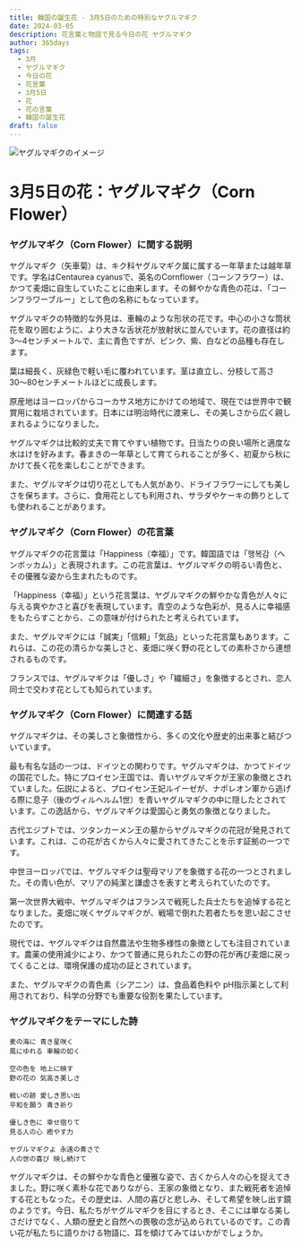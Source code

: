 ```yaml
---
title: 韓国の誕生花 - 3月5日のための特別なヤグルマギク
date: 2024-03-05
description: 花言葉と物語で見る今日の花 ヤグルマギク
author: 365days
tags:
  - 3月
  - ヤグルマギク
  - 今日の花
  - 花言葉
  - 3月5日
  - 花
  - 花の言葉
  - 韓国の誕生花
draft: false
---
```



![ヤグルマギクのイメージ](https://cdn.pixabay.com/photo/2019/05/24/02/20/the-idyll-4225323_1280.jpg#center#center)


# 3月5日の花：ヤグルマギク（Corn Flower）

### ヤグルマギク（Corn Flower）に関する説明

ヤグルマギク（矢車菊）は、キク科ヤグルマギク属に属する一年草または越年草です。学名はCentaurea cyanusで、英名のCornflower（コーンフラワー）は、かつて麦畑に自生していたことに由来します。その鮮やかな青色の花は、「コーンフラワーブルー」として色の名称にもなっています。

ヤグルマギクの特徴的な外見は、車輪のような形状の花です。中心の小さな筒状花を取り囲むように、より大きな舌状花が放射状に並んでいます。花の直径は約3〜4センチメートルで、主に青色ですが、ピンク、紫、白などの品種も存在します。

葉は細長く、灰緑色で軽い毛に覆われています。茎は直立し、分枝して高さ30〜80センチメートルほどに成長します。

原産地はヨーロッパからコーカサス地方にかけての地域で、現在では世界中で観賞用に栽培されています。日本には明治時代に渡来し、その美しさから広く親しまれるようになりました。

ヤグルマギクは比較的丈夫で育てやすい植物です。日当たりの良い場所と適度な水はけを好みます。春まきの一年草として育てられることが多く、初夏から秋にかけて長く花を楽しむことができます。

また、ヤグルマギクは切り花としても人気があり、ドライフラワーにしても美しさを保ちます。さらに、食用花としても利用され、サラダやケーキの飾りとしても使われることがあります。

### ヤグルマギク（Corn Flower）の花言葉

ヤグルマギクの花言葉は「Happiness（幸福）」です。韓国語では「행복감（ヘンボッカム）」と表現されます。この花言葉は、ヤグルマギクの明るい青色と、その優雅な姿から生まれたものです。

「Happiness（幸福）」という花言葉は、ヤグルマギクの鮮やかな青色が人々に与える爽やかさと喜びを表現しています。青空のような色彩が、見る人に幸福感をもたらすことから、この意味が付けられたと考えられています。

また、ヤグルマギクには「誠実」「信頼」「気品」といった花言葉もあります。これらは、この花の清らかな美しさと、麦畑に咲く野の花としての素朴さから連想されるものです。

フランスでは、ヤグルマギクは「優しさ」や「繊細さ」を象徴するとされ、恋人同士で交わす花としても知られています。

### ヤグルマギク（Corn Flower）に関連する話

ヤグルマギクは、その美しさと象徴性から、多くの文化や歴史的出来事と結びついています。

最も有名な話の一つは、ドイツとの関わりです。ヤグルマギクは、かつてドイツの国花でした。特にプロイセン王国では、青いヤグルマギクが王家の象徴とされていました。伝説によると、プロイセン王妃ルイーゼが、ナポレオン軍から逃げる際に息子（後のヴィルヘルム1世）を青いヤグルマギクの中に隠したとされています。この逸話から、ヤグルマギクは愛国心と勇気の象徴となりました。

古代エジプトでは、ツタンカーメン王の墓からヤグルマギクの花冠が発見されています。これは、この花が古くから人々に愛されてきたことを示す証拠の一つです。

中世ヨーロッパでは、ヤグルマギクは聖母マリアを象徴する花の一つとされました。その青い色が、マリアの純潔と謙虚さを表すと考えられていたのです。

第一次世界大戦中、ヤグルマギクはフランスで戦死した兵士たちを追悼する花となりました。麦畑に咲くヤグルマギクが、戦場で倒れた若者たちを思い起こさせたのです。

現代では、ヤグルマギクは自然農法や生物多様性の象徴としても注目されています。農薬の使用減少により、かつて普通に見られたこの野の花が再び麦畑に戻ってくることは、環境保護の成功の証とされています。

また、ヤグルマギクの青色素（シアニン）は、食品着色料や pH指示薬として利用されており、科学の分野でも重要な役割を果たしています。

### ヤグルマギクをテーマにした詩

    麦の海に 青き星咲く
    風にゆれる 車輪の如く
    
    空の色を 地上に映す
    野の花の 気高き美しさ
    
    戦いの跡 愛しき思い出
    平和を願う 青き祈り
    
    優しき色に 幸せ宿りて
    見る人の心 癒やす力
    
    ヤグルマギクよ 永遠の青さで
    人の世の喜び 映し続けて

ヤグルマギクは、その鮮やかな青色と優雅な姿で、古くから人々の心を捉えてきました。野に咲く素朴な花でありながら、王家の象徴となり、また戦死者を追悼する花ともなった。その歴史は、人間の喜びと悲しみ、そして希望を映し出す鏡のようです。今日、私たちがヤグルマギクを目にするとき、そこには単なる美しさだけでなく、人類の歴史と自然への畏敬の念が込められているのです。この青い花が私たちに語りかける物語に、耳を傾けてみてはいかがでしょうか。